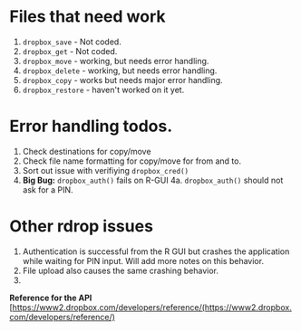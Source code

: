 #  Files that need  work
1. `dropbox_save` - Not coded.
2. `dropbox_get` - Not coded.
3. `dropbox_move` - working, but needs error handling.
4. `dropbox_delete` - working, but needs error handling.
5. `dropbox_copy` - works but needs major error handling.
6. `dropbox_restore` - haven't worked on it yet.

# Error handling todos.
1. Check destinations for copy/move
2. Check file name formatting for copy/move for from and to.
3. Sort out issue with verifiying `dropbox_cred()`
4. **Big Bug:** `dropbox_auth()` fails on R-GUI
4a. `dropbox_auth()` should not ask for a PIN.

# Other rdrop issues
1. Authentication is successful from the R GUI but crashes the application while waiting for PIN input. Will add more notes on this behavior.
2. File upload also causes the same crashing behavior.
3.
**Reference for the API**
[https://www2.dropbox.com/developers/reference/(https://www2.dropbox.com/developers/reference/)